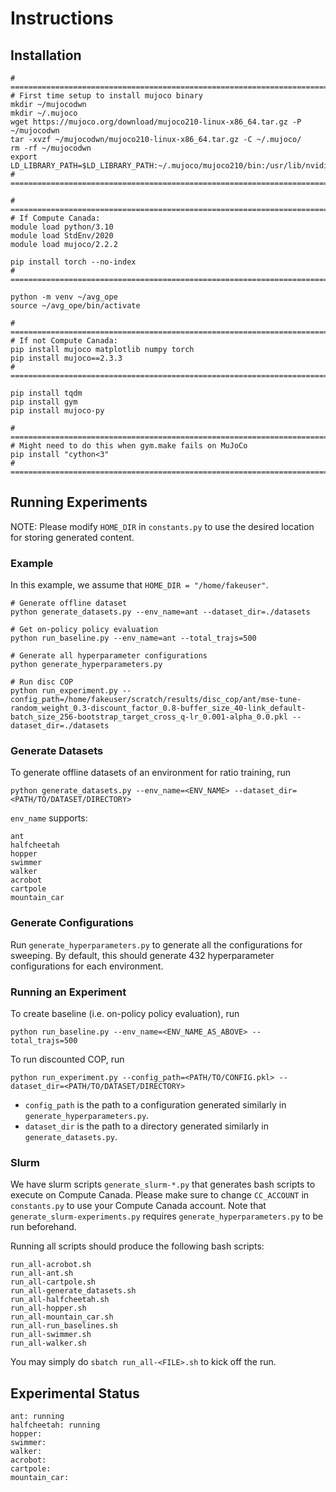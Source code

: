 # Instructions

## Installation
```
# ========================================================================
# First time setup to install mujoco binary
mkdir ~/mujocodwn
mkdir ~/.mujoco
wget https://mujoco.org/download/mujoco210-linux-x86_64.tar.gz -P ~/mujocodwn
tar -xvzf ~/mujocodwn/mujoco210-linux-x86_64.tar.gz -C ~/.mujoco/
rm -rf ~/mujocodwn
export LD_LIBRARY_PATH=$LD_LIBRARY_PATH:~/.mujoco/mujoco210/bin:/usr/lib/nvidia
# ========================================================================

# ========================================================================
# If Compute Canada:
module load python/3.10
module load StdEnv/2020
module load mujoco/2.2.2

pip install torch --no-index
# ========================================================================

python -m venv ~/avg_ope
source ~/avg_ope/bin/activate

# ========================================================================
# If not Compute Canada:
pip install mujoco matplotlib numpy torch
pip install mujoco==2.3.3
# ========================================================================

pip install tqdm
pip install gym
pip install mujoco-py

# ========================================================================
# Might need to do this when gym.make fails on MuJoCo
pip install "cython<3"
# ========================================================================
```

## Running Experiments
NOTE: Please modify `HOME_DIR` in `constants.py` to use the desired location for storing generated content.

### Example
In this example, we assume that `HOME_DIR = "/home/fakeuser"`.
```
# Generate offline dataset
python generate_datasets.py --env_name=ant --dataset_dir=./datasets

# Get on-policy policy evaluation
python run_baseline.py --env_name=ant --total_trajs=500

# Generate all hyperparameter configurations
python generate_hyperparameters.py

# Run disc COP
python run_experiment.py --config_path=/home/fakeuser/scratch/results/disc_cop/ant/mse-tune-random_weight_0.3-discount_factor_0.8-buffer_size_40-link_default-batch_size_256-bootstrap_target_cross_q-lr_0.001-alpha_0.0.pkl --dataset_dir=./datasets
```

### Generate Datasets
To generate offline datasets of an environment for ratio training, run
```
python generate_datasets.py --env_name=<ENV_NAME> --dataset_dir=<PATH/TO/DATASET/DIRECTORY>
```

`env_name` supports:
```
ant
halfcheetah
hopper
swimmer
walker
acrobot
cartpole
mountain_car
```

### Generate Configurations
Run `generate_hyperparameters.py` to generate all the configurations for sweeping.
By default, this should generate 432 hyperparameter configurations for each environment.

### Running an Experiment
To create baseline (i.e. on-policy policy evaluation), run
```
python run_baseline.py --env_name=<ENV_NAME_AS_ABOVE> --total_trajs=500
```

To run discounted COP, run
```
python run_experiment.py --config_path=<PATH/TO/CONFIG.pkl> --dataset_dir=<PATH/TO/DATASET/DIRECTORY>
```

- `config_path` is the path to a configuration generated similarly in `generate_hyperparameters.py`.
- `dataset_dir` is the path to a directory generated similarly in `generate_datasets.py`.

### Slurm
We have slurm scripts `generate_slurm-*.py` that generates bash scripts to execute on Compute Canada.
Please make sure to change `CC_ACCOUNT` in `constants.py` to use your Compute Canada account.
Note that `generate_slurm-experiments.py` requires `generate_hyperparameters.py` to be run beforehand.

Running all scripts should produce the following bash scripts:
```
run_all-acrobot.sh
run_all-ant.sh
run_all-cartpole.sh
run_all-generate_datasets.sh
run_all-halfcheetah.sh
run_all-hopper.sh
run_all-mountain_car.sh
run_all-run_baselines.sh
run_all-swimmer.sh
run_all-walker.sh
```

You may simply do `sbatch run_all-<FILE>.sh` to kick off the run.


## Experimental Status
```
ant: running
halfcheetah: running
hopper: 
swimmer:
walker:
acrobot:
cartpole:
mountain_car:
```
